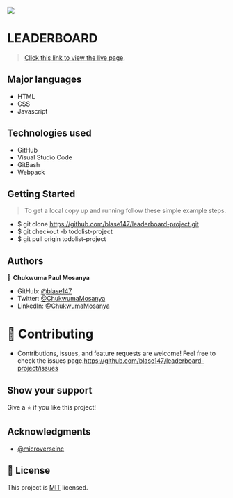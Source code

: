 ![](https://img.shields.io/badge/Microverse-blueviolet)

# LEADERBOARD
> [Click this link to view the live page](https://blase147.github.io/leaderboard-project/dist/index.html).

## Major languages 
- HTML 
- CSS
- Javascript

## Technologies used 
- GitHub 
- Visual Studio Code 
- GitBash
- Webpack

## Getting Started
> To get a local copy up and running follow these simple example steps.
- $ git clone https://github.com/blase147/leaderboard-project.git
- $ git checkout -b todolist-project
- $ git pull origin todolist-project

## Authors
👤 **Chukwuma Paul Mosanya**
- GitHub: [@blase147](https://github.com/blase147)
- Twitter: [@ChukwumaMosanya](https://twitter.com/ChukwumaMosanya)
- LinkedIn: [@ChukwumaMosanya](https://www.linkedin.com/in/chukwuma-mosanya-34645388)

# 🤝 Contributing
- Contributions, issues, and feature requests are welcome!
  Feel free to check the issues page.https://github.com/blase147/leaderboard-project/issues

## Show your support
Give a ⭐️ if you like this project!

## Acknowledgments
- [@microverseinc](https://github.com/microverseinc) 

## 📝 License
This project is [MIT](./MIT.md) licensed.